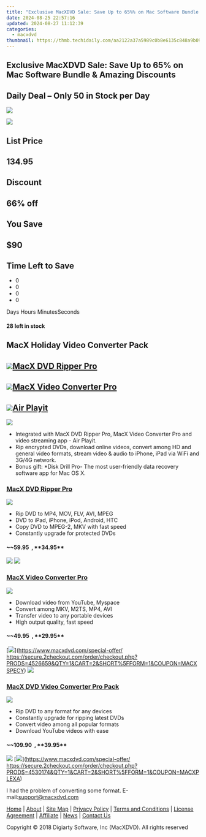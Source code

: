 ```yaml
---
title: "Exclusive MacXDVD Sale: Save Up to 65%% on Mac Software Bundle & Amazing Discounts"
date: 2024-08-25 22:57:16
updated: 2024-08-27 11:12:39
categories:
  - macxdvd
thumbnail: https://thmb.techidaily.com/aa2122a37a5989c0b8e6135c848a9b094e794d7aa1b69be64b39a2ed2ad95c93.jpg
---
```


## Exclusive MacXDVD Sale: Save Up to 65% on Mac Software Bundle & Amazing Discounts

## Daily Deal – Only 50 in Stock per Day 

[![](https://www.macxdvd.com/special-offer/../giveaway/image-style/promo/buy-mac.png)](https://secure.2checkout.com/order/checkout.php?PRODS=4551125&QTY=1&CART=2&SHORT%5FFORM=1&COUPON=MACXCMHP44PACK)

[![](https://www.macxdvd.com/special-offer/../giveaway/image-style/promo/buy-win.png)](https://secure.2checkout.com/order/checkout.php?PRODS=4571195&QTY=1&CART=2&SHORT%5FFORM=1&COUPON=MACXCMHP44PACK)

## List Price

## 134.95

## Discount

## 66% off

## You Save

## $90

## Time Left to Save

* 0
* 0
* 0
* 0

Days Hours MinutesSeconds

#### 28 left in stock

## MacX Holiday Video Converter Pack 

## ![](https://www.macxdvd.com/special-offer/../giveaway/image-style/promo/icon1.png)[MacX DVD Ripper Pro](https://tools.techidaily.com/macxdvd/products/)

## ![](https://www.macxdvd.com/special-offer/../giveaway/image-style/promo/icon2.png)[MacX Video Converter Pro](https://tools.techidaily.com/macxdvd/products/)

## ![](https://www.macxdvd.com/special-offer/../giveaway/image-style/promo/icon3.png)[Air Playit](http://www.airplayit.com/)

![](https://www.macxdvd.com/special-offer/../giveaway/image-style/promo/box3.png) 

* Integrated with MacX DVD Ripper Pro, MacX Video Converter Pro and video streaming app - Air Playit.
* Rip encrypted DVDs, download online videos, convert among HD and general video formats, stream video & audio to iPhone, iPad via WiFi and 3G/4G network.
* Bonus gift: \*Disk Drill Pro- The most user-friendly data recovery software app for Mac OS X.



### [MacX DVD Ripper Pro](https://tools.techidaily.com/macxdvd/products/)

![](https://www.macxdvd.com/special-offer/image-style/fifa-cup/index1.png)

* Rip DVD to MP4, MOV, FLV, AVI, MPEG
* DVD to iPad, iPhone, iPod, Android, HTC
* Copy DVD to MPEG-2, MKV with fast speed
* Constantly upgrade for protected DVDs

#### ~~$59.95~~, **$34.95**

[![](https://www.macxdvd.com/special-offer/../giveaway/image-style/promo/buy_macs.png)](https://secure.2checkout.com/order/checkout.php?PRODS=4526654&QTY=1&CART=2&SHORT%5FFORM=1&COUPON=DRP0530TY25) [![](https://www.macxdvd.com/special-offer/../giveaway/image-style/promo/buy-wins.png)](https://secure.2checkout.com/order/checkout.php?PRODS=4530143&QTY=1&CART=2&SHORT%5FFORM=1&COUPON=DRP0530TY25)

### [MacX Video Converter Pro](https://tools.techidaily.com/macxdvd/products/)

![](https://www.macxdvd.com/special-offer/image-style/fifa-cup/index2.png)

* Download video from YouTube, Myspace
* Convert among MKV, M2TS, MP4, AVI
* Transfer video to any portable devices
* High output quality, fast speed

#### ~~$49.95~~, **$29.95**

[![](https://www.macxdvd.com/special-offer/../giveaway/image-style/promo/buy_macs.png)](https://www.macxdvd.com/special-offer/ https://secure.2checkout.com/order/checkout.php?PRODS=4526659&QTY=1&CART=2&SHORT%5FFORM=1&COUPON=MACXSPECY) [![](https://www.macxdvd.com/special-offer/../giveaway/image-style/promo/buy-wins.png)](https://secure.2checkout.com/order/checkout.php?PRODS=4530147&QTY=1&CART=2&SHORT%5FFORM=1&COUPON=MACXSPECY)

### [MacX DVD Video Converter Pro Pack](https://tools.techidaily.com/macxdvd/products/)

![](https://www.macxdvd.com/special-offer/image-style/father-fourteen/pack.png)

* Rip DVD to any format for any devices
* Constantly upgrade for ripping latest DVDs
* Convert video among all popular formats
* Download YouTube videos with ease

#### ~~$109.90~~, **$39.95**

[![](https://www.macxdvd.com/special-offer/../giveaway/image-style/promo/buy_macs.png)](https://secure.2checkout.com/order/checkout.php?PRODS=4526664&QTY=1&CART=2&SHORT%5FFORM=1&COUPON=MACXPLEXA) [![](https://www.macxdvd.com/special-offer/../giveaway/image-style/promo/buy-wins.png)](https://www.macxdvd.com/special-offer/ https://secure.2checkout.com/order/checkout.php?PRODS=4530174&QTY=1&CART=2&SHORT%5FFORM=1&COUPON=MACXPLEXA)

I had the problem of converting some format. E-mail:[support@macxdvd.com](https://tools.techidaily.com/macxdvd/products/)

[Home](https://tools.techidaily.com/macxdvd/products/) | [About](https://tools.techidaily.com/macxdvd/products/) | [Site Map](https://tools.techidaily.com/macxdvd/products/) | [Privacy Policy](https://tools.techidaily.com/macxdvd/products/) | [Terms and Conditions](https://tools.techidaily.com/macxdvd/products/) | [License Agreement](https://tools.techidaily.com/macxdvd/products/) | [Affiliate](https://tools.techidaily.com/macxdvd/products/) | [News](https://tools.techidaily.com/macxdvd/products/) | [Contact Us](https://tools.techidaily.com/macxdvd/products/)

Copyright © 2018 Digiarty Software, Inc (MacXDVD). All rights reserved

<ins class="adsbygoogle"
     style="display:block"
     data-ad-format="autorelaxed"
     data-ad-client="ca-pub-7571918770474297"
     data-ad-slot="1223367746"></ins>



<ins class="adsbygoogle"
     style="display:block"
     data-ad-client="ca-pub-7571918770474297"
     data-ad-slot="8358498916"
     data-ad-format="auto"
     data-full-width-responsive="true"></ins>

